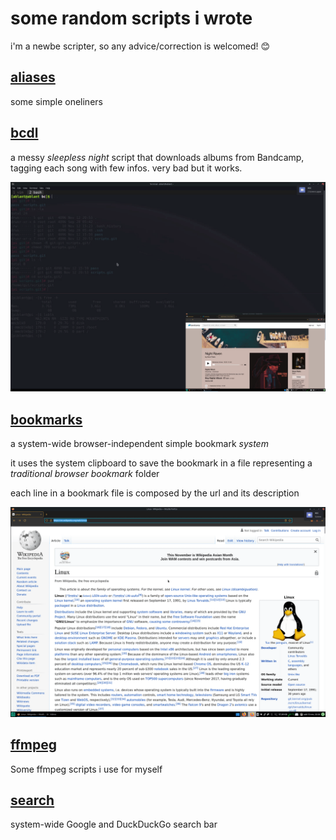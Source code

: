 # some random scripts i wrote

i'm a newbe scripter, so any advice/correction is welcomed! 😊

## [aliases](https://github.com/xVss/scripts/blob/master/aliases)

some simple oneliners

## [bcdl](https://github.com/xVss/scripts/blob/master/bcdl)

a messy *sleepless night* script that downloads albums from Bandcamp, tagging each song with few infos. very bad but it works.

![bcdl gif](res/bcdl.gif)

## [bookmarks](https://github.com/xVss/scripts/blob/master/bookmarks)

a system-wide browser-independent simple bookmark *system*

it uses the system clipboard to save the bookmark in a file representing a *traditional browser bookmark* folder

each line in a bookmark file is composed by the url and its description

![bookmarks gif](res/bookmarks.gif)

## [ffmpeg](https://github.com/xVss/scripts/blob/master/ffmpeg)

Some ffmpeg scripts i use for myself

## [search](https://github.com/xVss/scripts/blob/master/search)

system-wide Google and DuckDuckGo search bar
